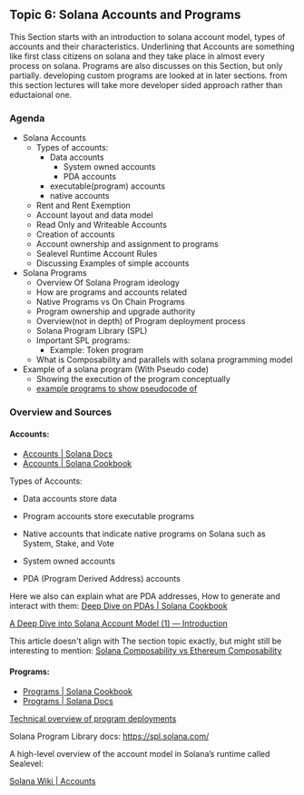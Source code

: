 ## Topic 6: Solana Accounts and Programs

This Section starts with an introduction to solana account model, types of accounts and 
their characteristics. Underlining that Accounts are something like first class citizens on solana and
they take place in almost every process on solana.
Programs are also discusses on this Section, but only partially. developing custom programs
are looked at in later sections.
from this section lectures will take more developer sided approach rather than eductaional one.

### Agenda

* Solana Accounts
  * Types of accounts:
    * Data accounts
      * System owned accounts
      * PDA accounts
    * executable(program) accounts
    * native accounts
  * Rent and Rent Exemption
  * Account layout and data model
  * Read Only and Writeable Accounts
  * Creation of accounts
  * Account ownership and assignment to programs
  * Sealevel Runtime Account Rules
  * Discussing Examples of simple accounts
* Solana Programs
  * Overview Of Solana Program ideology
  * How are programs and accounts related
  * Native Programs vs On Chain Programs
  * Program ownership and upgrade authority
  * Overview(not in depth) of Program deployment process 
  * Solana Program Library (SPL)
  * Important SPL programs:
    * Example: Token program
  * What is Composability and parallels with solana programming model
* Example of a solana program (With Pseudo code)
  * Showing the execution of the program conceptually
  * [example programs to show pseudocode of](https://github.com/coral-xyz/anchor/tree/master/examples/tutorial)


### Overview and Sources

#### Accounts:

* [Accounts | Solana Docs](https://docs.solana.com/developing/programming-model/accounts)
* [Accounts | Solana Cookbook](https://solanacookbook.com/core-concepts/accounts.html#facts)

Types of Accounts:
* Data accounts store data
* Program accounts store executable programs
* Native accounts that indicate native programs on Solana such as System, Stake, and Vote

* System owned accounts
* PDA (Program Derived Address) accounts

Here we also can explain what are PDA addresses, How to generate and interact with them:
[Deep Dive on PDAs | Solana Cookbook](https://solanacookbook.com/core-concepts/pdas.html#facts)


[A Deep Dive into Solana Account Model (1) — Introduction](https://medium.com/@lianxiongdi/a-deep-dive-into-solana-account-model-1-introduction-7b0408656593)

This article doesn't align with The section topic exactly, but might still be interesting to mention:
[Solana Composability vs Ethereum Composability](https://blog.strataprotocol.com/solana-composability-vs-eth-composability)


#### Programs:

* [Programs | Solana Cookbook](https://solanacookbook.com/core-concepts/pdas.html#facts)
* [Programs | Solana Docs](https://docs.solana.com/developing/programming-model/accounts)

[Technical overview of program deployments](https://jstarry.notion.site/Program-deploys-29780c48794c47308d5f138074dd9838)

Solana Program Library docs: https://spl.solana.com/


A high-level overview of the account model in Solana’s runtime called Sealevel:

[Solana Wiki | Accounts](https://solana.wiki/zh-cn/docs/account-model/#account-storage)



